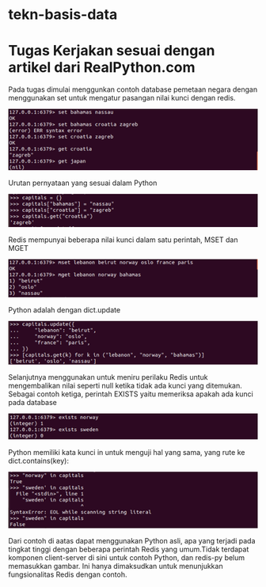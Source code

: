 # tekn-basis-data
# Tugas Kerjakan sesuai dengan artikel dari RealPython.com
Pada tugas dimulai menggunkan contoh database pemetaan negara dengan menggunakan set untuk mengatur pasangan nilai kunci dengan redis.

![Screenshot (28)](28.png)

Urutan pernyataan yang sesuai dalam Python

![Screenshot (29)](29.png)

Redis mempunyai  beberapa nilai kunci dalam satu perintah, MSET dan MGET

![Screenshot (30)](30.png)

Python adalah dengan dict.update

![Screenshot (31)](31.png)

Selanjutnya menggunakan untuk meniru perilaku Redis untuk mengembalikan nilai seperti null ketika tidak ada kunci yang ditemukan. Sebagai contoh ketiga, perintah EXISTS yaitu memeriksa apakah ada kunci pada database

![Screenshot (32)](32.png)

Python memiliki kata kunci in untuk menguji hal yang sama, yang rute ke dict.contains(key):

![Screenshot (33)](33.png)

Dari contoh di aatas dapat menggunakan Python asli, apa yang terjadi pada tingkat tinggi dengan beberapa perintah Redis yang umum.Tidak terdapat komponen client-server di sini untuk contoh Python, dan redis-py belum memasukkan gambar. Ini hanya dimaksudkan untuk menunjukkan fungsionalitas Redis dengan contoh.